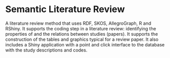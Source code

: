 # Semantic Literature Review

A literature review method that uses RDF, SKOS, AllegroGraph, R and RShiny. 
It supports the coding step in a literature review: identifying the properties of and the 
relations between studies (papers). It supports the construction of the tables and graphics typical for a review paper. It also includes a Shiny application with a point and click interface
to the database with the study descriptions and codes. 


